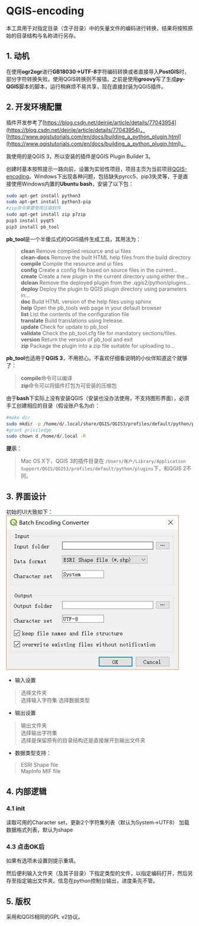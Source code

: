 # QGIS-encoding

本工具用于对指定目录（含子目录）中的矢量文件的编码进行转换，结果将按照原始的目录结构与名称进行另存。

## 1. 动机

在使用**ogr2ogr**进行**GB18030->UTF-8**字符编码转换或者直接导入**PostGIS**时，部分字符转换失败。使用QGIS转换则不报错。之前是使用**groovy**写了生成**py-QGIS**脚本的脚本，运行稍麻烦不易共享，现在直接封装为QGIS插件。

## 2. 开发环境配置

插件开发参考了[https://blog.csdn.net/deirjie/article/details/77043954](https://blog.csdn.net/deirjie/article/details/77043954)，
[https://www.qgistutorials.com/en/docs/building_a_python_plugin.html](https://www.qgistutorials.com/en/docs/building_a_python_plugin.html)。

我使用的是QGIS 3，所以安装的插件是QGIS Plugin Builder 3。

创建时基本按照提示一路向前，设置为实验性项目，项目主页为当前项目[QGIS-encoding](https://github.com/asdawn/QGIS-encoding)。Windows下出现各种问题，包括缺失pyrcc5、pip3失灵等，于是直接使用Windows内置的**Ubuntu bash**，安装了以下包：

```bash
sudo apt-get install python3
sudo apt-get install python3-pip
#zip命令需要使用压缩软件
sudo apt-get install zip p7zip
pip3 install pyqt5
pip3 install pb_tool
```

**pb_tool**是一个半傻瓜式的QGIS插件生成工具，其用法为：
>**clean**       Remove compiled resource and ui files<br>
  **clean-docs**  Remove the built HTML help files from the build directory<br>
  **compile**    Compile the resource and ui files<br>
  **config**      Create a config file based on source files in the current...<br>
  **create**      Create a new plugin in the current directory using either the...<br>
  **dclean**      Remove the deployed plugin from the .qgis2/python/plugins...<br>
  **deploy**      Deploy the plugin to QGIS plugin directory using parameters in...<br>
  **doc**         Build HTML version of the help files using sphinx<br>
  **help**        Open the pb_tools web page in your default browser<br>
  **list**        List the contents of the configuration file<br>
  **translate**   Build translations using lrelease.<br>
  **update**      Check for update to pb_tool<br>
  **validate**    Check the pb_tool.cfg file for mandatory sections/files.<br>
  **version**     Return the version of pb_tool and exit<br>
  **zip**         Package the plugin into a zip file suitable for uploading to...<br>

**pb_tool**也适用于**QGIS 3**，不用担心。不喜欢仔细看说明的小伙伴知道这个就够了：
>**compile**命令可以编译<br>
**zip**命令可以将插件打包为可安装的压缩包

由于**bash**下实际上没有安装QGIS（安装也没办法使用，不支持图形界面），必须手工创建相应的目录（假设账户名为*d*）：
```bash
#make dir
sudo mkdir -p /home/d/.local/share/QGIS/QGIS3/profiles/default/python/plugins
#grant priviledge
sudo chown d /home/d/.local -R
```

**提示**：
>Mac OS X下，QGIS 3的插件目录在
`/Users/账户/Library/Application Support/QGIS/QGIS3/profiles/default/python/plugins`下，和QGIS 2不同。

## 3. 界面设计

初始的UI大致如下：
![UI设计](/img/ui.jpg)

+ 输入设置
>选择文件夹<br>
选择输入字符集
选择数据类型

+ 输出设置
>输出文件夹<br>
选择输出字符集<br>
选择是保留原有的目录结构还是直接展开到输出文件夹

+ 数据类型支持：
> ESRI Shape file<br>
MapInfo MIF file<br>

## 4. 内部逻辑

### 4.1 init
读取可用的Character set，更新2个字符集列表（默认为System->UTF8）
加载数据格式列表，默认为shape

### 4.3 点击OK后
如果有选项未设置则提示重填。

然后便利输入文件夹（及其子目录）下指定类型的文件，以指定编码打开，然后另存至指定输出文件夹。信息在python控制台输出，进度条先不管。

## 5. 版权

采用和QGIS相同的GPL v2协议。









